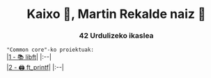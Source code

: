 <h1 align="center">Kaixo 👋, Martin Rekalde naiz 🦆</h1>
<h3 align="center">42 Urdulizeko ikaslea</h3>

`"Common core"-ko proiektuak:`
<br>
|[1 - 📚 libft](https://github.com/MartinRekalde/Libft)|
|:--|
<br>
|[2 - 🖨 ft_printf](https://github.com/MartinRekalde/ft_printf)|
|:--|

